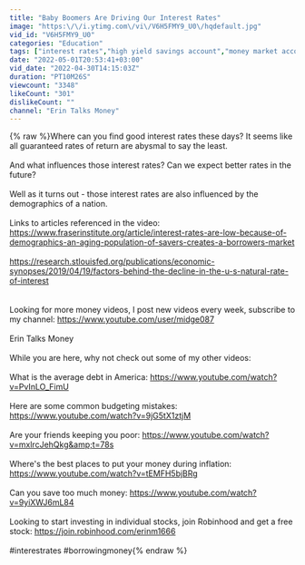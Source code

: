 ```yaml
---
title: "Baby Boomers Are Driving Our Interest Rates"
image: "https:\/\/i.ytimg.com\/vi\/V6H5FMY9_U0\/hqdefault.jpg"
vid_id: "V6H5FMY9_U0"
categories: "Education"
tags: ["interest rates","high yield savings account","money market account"]
date: "2022-05-01T20:53:41+03:00"
vid_date: "2022-04-30T14:15:03Z"
duration: "PT10M26S"
viewcount: "3348"
likeCount: "301"
dislikeCount: ""
channel: "Erin Talks Money"
---
```

{% raw %}Where can you find good interest rates these days?  It seems like all guaranteed rates of return are abysmal to say the least. <br /><br />And what influences those interest rates? Can we expect better rates in the future?<br /><br />Well as it turns out - those interest rates are also influenced by the demographics of a nation. <br /><br />Links to articles referenced in the video: <br /><a rel="nofollow" target="blank" href="https://www.fraserinstitute.org/article/interest-rates-are-low-because-of-demographics-an-aging-population-of-savers-creates-a-borrowers-market">https://www.fraserinstitute.org/article/interest-rates-are-low-because-of-demographics-an-aging-population-of-savers-creates-a-borrowers-market</a><br /><br /><a rel="nofollow" target="blank" href="https://research.stlouisfed.org/publications/economic-synopses/2019/04/19/factors-behind-the-decline-in-the-u-s-natural-rate-of-interest">https://research.stlouisfed.org/publications/economic-synopses/2019/04/19/factors-behind-the-decline-in-the-u-s-natural-rate-of-interest</a><br /><br /><br />Looking for more money videos, I post new videos every week, subscribe to my channel: <a rel="nofollow" target="blank" href="https://www.youtube.com/user/midge087">https://www.youtube.com/user/midge087</a> <br /><br />Erin Talks Money<br /><br />While you are here, why not check out some of my other videos: <br /><br />What is the average debt in America: <a rel="nofollow" target="blank" href="https://www.youtube.com/watch?v=PvInLO_FimU">https://www.youtube.com/watch?v=PvInLO_FimU</a><br /><br />Here are some common budgeting mistakes: <a rel="nofollow" target="blank" href="https://www.youtube.com/watch?v=9jG5tX1ztjM">https://www.youtube.com/watch?v=9jG5tX1ztjM</a><br /><br />Are your friends keeping you poor: <a rel="nofollow" target="blank" href="https://www.youtube.com/watch?v=mxlrcJehQkg&amp;t=78s">https://www.youtube.com/watch?v=mxlrcJehQkg&amp;t=78s</a><br /><br />Where's the best places to put your money during inflation: <a rel="nofollow" target="blank" href="https://www.youtube.com/watch?v=tEMFH5bjBRg">https://www.youtube.com/watch?v=tEMFH5bjBRg</a><br /><br />Can you save too much money: <a rel="nofollow" target="blank" href="https://www.youtube.com/watch?v=9yiXWJ6mL84">https://www.youtube.com/watch?v=9yiXWJ6mL84</a><br /><br />Looking to start investing in individual stocks, join Robinhood and get a free stock: <a rel="nofollow" target="blank" href="https://join.robinhood.com/erinm1666">https://join.robinhood.com/erinm1666</a><br /><br />#interestrates #borrowingmoney{% endraw %}
